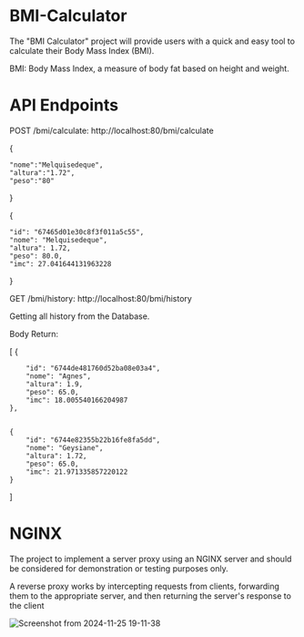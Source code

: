 # BMI-Calculator
The "BMI Calculator" project will provide users with a quick and easy tool to calculate their Body Mass Index (BMI).

BMI: Body Mass Index, a measure of body fat based on height and weight.


# API Endpoints

POST /bmi/calculate: http://localhost:80/bmi/calculate

{

    "nome":"Melquisedeque",
    "altura":"1.72",
    "peso":"80"

}

{

    "id": "67465d01e30c8f3f011a5c55",
    "nome": "Melquisedeque",
    "altura": 1.72,
    "peso": 80.0,
    "imc": 27.041644131963228
}


GET /bmi/history: http://localhost:80/bmi/history

Getting all history from the Database.

Body Return:

[
    {  
    
        "id": "6744de481760d52ba08e03a4",
        "nome": "Agnes",
        "altura": 1.9,
        "peso": 65.0,
        "imc": 18.005540166204987
    },

    
    {
        "id": "6744e82355b22b16fe8fa5dd",
        "nome": "Geysiane",
        "altura": 1.72,
        "peso": 65.0,
        "imc": 21.971335857220122
    }
]


# NGINX
The project to implement a server proxy using an NGINX server and should be considered for demonstration or testing purposes only.

A reverse proxy works by intercepting requests from clients, forwarding them to the appropriate server, and then returning the server's response to the client

![Screenshot from 2024-11-25 19-11-38](https://github.com/user-attachments/assets/dbf78c24-7fba-4ad3-9ed2-0a68ac6df7a8)

